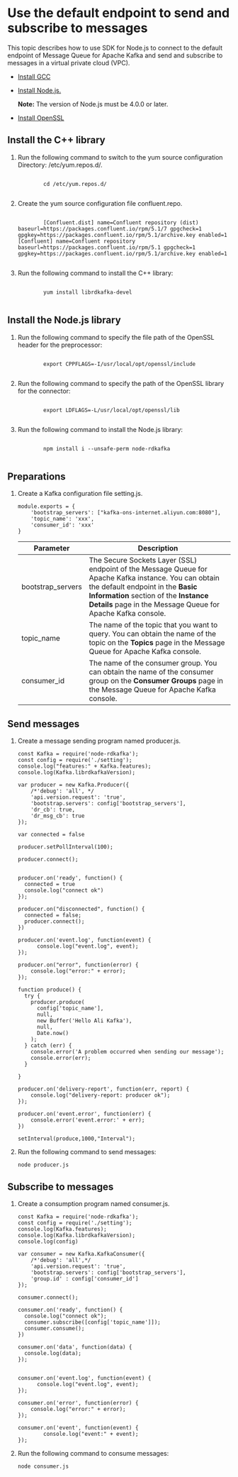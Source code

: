 # Use the default endpoint to send and subscribe to messages

This topic describes how to use SDK for Node.js to connect to the default endpoint of Message Queue for Apache Kafka and send and subscribe to messages in a virtual private cloud \(VPC\).

-   [Install GCC](https://gcc.gnu.org/install/)
-   [Install Node.js.](https://nodejs.org/en/download/)

    **Note:** The version of Node.js must be 4.0.0 or later.

-   [Install OpenSSL](https://www.openssl.org/source/)

## Install the C++ library

1.  Run the following command to switch to the yum source configuration Directory: /etc/yum.repos.d/.

    ```
    
            cd /etc/yum.repos.d/ 
          
    ```

2.  Create the yum source configuration file confluent.repo.

    ```
    
            [Confluent.dist] name=Confluent repository (dist) baseurl=https://packages.confluent.io/rpm/5.1/7 gpgcheck=1 gpgkey=https://packages.confluent.io/rpm/5.1/archive.key enabled=1 [Confluent] name=Confluent repository baseurl=https://packages.confluent.io/rpm/5.1 gpgcheck=1 gpgkey=https://packages.confluent.io/rpm/5.1/archive.key enabled=1 
          
    ```

3.  Run the following command to install the C++ library:

    ```
    
            yum install librdkafka-devel 
          
    ```


## Install the Node.js library

1.  Run the following command to specify the file path of the OpenSSL header for the preprocessor:

    ```
    
            export CPPFLAGS=-I/usr/local/opt/openssl/include 
          
    ```

2.  Run the following command to specify the path of the OpenSSL library for the connector:

    ```
    
            export LDFLAGS=-L/usr/local/opt/openssl/lib 
          
    ```

3.  Run the following command to install the Node.js library:

    ```
    
            npm install i --unsafe-perm node-rdkafka 
          
    ```


## Preparations

1.  Create a Kafka configuration file setting.js.

    ```
    module.exports = {
        'bootstrap_servers': ["kafka-ons-internet.aliyun.com:8080"],
        'topic_name': 'xxx',
        'consumer_id': 'xxx'
    }
    ```

    |Parameter|Description|
    |---------|-----------|
    |bootstrap\_servers|The Secure Sockets Layer \(SSL\) endpoint of the Message Queue for Apache Kafka instance. You can obtain the default endpoint in the **Basic Information** section of the **Instance Details** page in the Message Queue for Apache Kafka console.|
    |topic\_name|The name of the topic that you want to query. You can obtain the name of the topic on the **Topics** page in the Message Queue for Apache Kafka console.|
    |consumer\_id|The name of the consumer group. You can obtain the name of the consumer group on the **Consumer Groups** page in the Message Queue for Apache Kafka console.|


## Send messages

1.  Create a message sending program named producer.js.

    ```
    const Kafka = require('node-rdkafka');
    const config = require('./setting');
    console.log("features:" + Kafka.features);
    console.log(Kafka.librdkafkaVersion);
    
    var producer = new Kafka.Producer({
        /*'debug': 'all', */
        'api.version.request': 'true',
        'bootstrap.servers': config['bootstrap_servers'],
        'dr_cb': true,
        'dr_msg_cb': true
    });
    
    var connected = false
    
    producer.setPollInterval(100);
    
    producer.connect();
    
    
    producer.on('ready', function() {
      connected = true
      console.log("connect ok")
    });
    
    producer.on("disconnected", function() {
      connected = false;
      producer.connect();
    })
    
    producer.on('event.log', function(event) {
          console.log("event.log", event);
    });
    
    producer.on("error", function(error) {
        console.log("error:" + error);
    });
    
    function produce() {
      try {
        producer.produce(
          config['topic_name'],   
          null,      
          new Buffer('Hello Ali Kafka'),      
          null,   
          Date.now()
        );
      } catch (err) {
        console.error('A problem occurred when sending our message');
        console.error(err);
      }
    
    }
    
    producer.on('delivery-report', function(err, report) {
        console.log("delivery-report: producer ok");
    });
    
    producer.on('event.error', function(err) {
        console.error('event.error:' + err);
    })
    
    setInterval(produce,1000,"Interval");
    ```

2.  Run the following command to send messages:

    ```
    node producer.js
    ```


## Subscribe to messages

1.  Create a consumption program named consumer.js.

    ```
    const Kafka = require('node-rdkafka');
    const config = require('./setting');
    console.log(Kafka.features);
    console.log(Kafka.librdkafkaVersion);
    console.log(config)
    
    var consumer = new Kafka.KafkaConsumer({
        /*'debug': 'all',*/
        'api.version.request': 'true',
        'bootstrap.servers': config['bootstrap_servers'],
        'group.id' : config['consumer_id']
    });
    
    consumer.connect();
    
    consumer.on('ready', function() {
      console.log("connect ok");
      consumer.subscribe([config['topic_name']]);
      consumer.consume();
    })
    
    consumer.on('data', function(data) {
      console.log(data);
    });
    
    
    consumer.on('event.log', function(event) {
          console.log("event.log", event);
    });
    
    consumer.on('error', function(error) {
        console.log("error:" + error);
    });
    
    consumer.on('event', function(event) {
            console.log("event:" + event);
    });
    ```

2.  Run the following command to consume messages:

    ```
    node consumer.js
    ```


